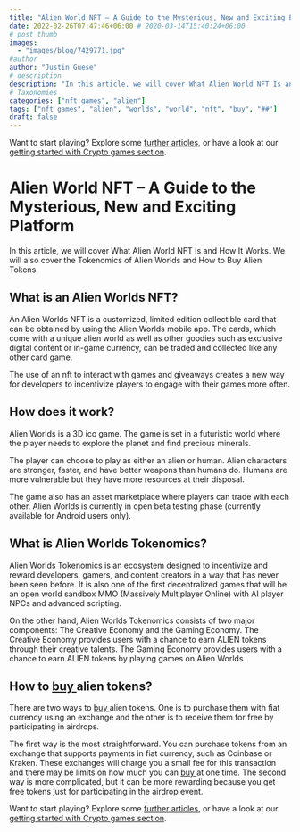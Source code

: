 ```yaml
---
title: "Alien World NFT – A Guide to the Mysterious, New and Exciting Platform"
date: 2022-02-26T07:47:46+06:00 # 2020-03-14T15:40:24+06:00
# post thumb
images:
  - "images/blog/7429771.jpg"
#author
author: "Justin Guese"
# description
description: "In this article, we will cover What Alien World NFT Is and How It Works. We will also cover the Tokenomics of Alien Worlds and How to Buy Alien Tokens."
# Taxonomies
categories: ["nft games", "alien"]
tags: ["nft games", "alien", "worlds", "world", "nft", "buy", "##"]
draft: false
---
```



Want to start playing? Explore some [further articles](/blog/), or have a look at our [getting started with Crypto games section](/services/how-do-i-get-started/).

# Alien World NFT – A Guide to the Mysterious, New and Exciting Platform

In this article, we will cover What Alien World NFT Is and How It Works. We will also cover the Tokenomics of Alien Worlds and How to Buy Alien Tokens.

## What is an Alien Worlds NFT?

An Alien Worlds NFT is a customized, limited edition collectible card that can be obtained by using the Alien Worlds mobile app. The cards, which come with a unique alien world as well as other goodies such as exclusive digital content or in-game currency, can be traded and collected like any other card game.

The use of an nft to interact with games and giveaways creates a new way for developers to incentivize players to engage with their games more often.

## How does it work?

Alien Worlds is a 3D ico game. The game is set in a futuristic world where the player needs to explore the planet and find precious minerals.

The player can choose to play as either an alien or human. Alien characters are stronger, faster, and have better weapons than humans do. Humans are more vulnerable but they have more resources at their disposal.

The game also has an asset marketplace where players can trade with each other. Alien Worlds is currently in open beta testing phase (currently available for Android users only).

## What is Alien Worlds Tokenomics?

Alien Worlds Tokenomics is an ecosystem designed to incentivize and reward developers, gamers, and content creators in a way that has never been seen before. It is also one of the first decentralized games that will be an open world sandbox MMO (Massively Multiplayer Online) with AI player NPCs and advanced scripting.

On the other hand, Alien Worlds Tokenomics consists of two major components: The Creative Economy and the Gaming Economy. The Creative Economy provides users with a chance to earn ALIEN tokens through their creative talents. The Gaming Economy provides users with a chance to earn ALIEN tokens by playing games on Alien Worlds.

## How to [ buy ](https://accounts.binance.com/en/register?ref=37092355) alien tokens?

There are two ways to [ buy ](https://accounts.binance.com/en/register?ref=37092355) alien tokens. One is to purchase them with fiat currency using an exchange and the other is to receive them for free by participating in airdrops.

The first way is the most straightforward. You can purchase tokens from an exchange that supports payments in fiat currency, such as Coinbase or Kraken. These exchanges will charge you a small fee for this transaction and there may be limits on how much you can [ buy ](https://accounts.binance.com/en/register?ref=37092355) at one time. The second way is more complicated, but it can be more rewarding because you get free tokens just for participating in the airdrop event.

Want to start playing? Explore some [further articles](/blog/), or have a look at our [getting started with Crypto games section](/services/how-do-i-get-started/).

